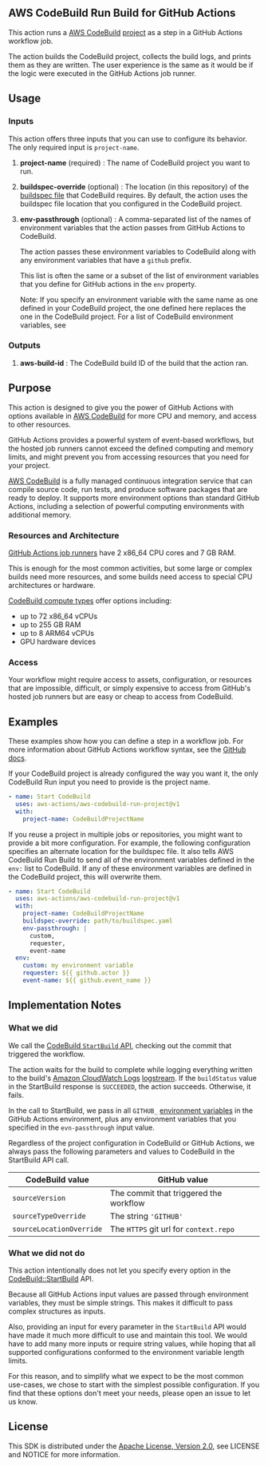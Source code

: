 ## AWS CodeBuild Run Build for GitHub Actions

This action runs a [AWS CodeBuild][codebuild] [project][codebuild project]
as a step in a GitHub Actions workflow job.

The action builds the CodeBuild project, collects the build logs, and prints them as they are written.
The user experience is the same as it would be if the logic were executed
in the GitHub Actions job runner.

## Usage

### Inputs

This action offers three inputs that you can use to configure its behavior.
The only required input is `project-name`.

1. **project-name** (required) : The name of CodeBuild project you want to run.
1. **buildspec-override** (optional) :
   The location (in this repository) of the [buildspec file][codebuild buildspec]
   that CodeBuild requires.
   By default, the action uses the buildspec file location
   that you configured in the CodeBuild project.
1. **env-passthrough** (optional) :
   A comma-separated list of the names of environment variables
   that the action passes from GitHub Actions to CodeBuild.

   The action passes these environment variables to CodeBuild
   along with any environment variables that have a `github` prefix.

   This list is often the same or a subset of the list of environment variables
   that you define for GitHub actions in the `env` property.

   Note: If you specify an environment variable
   with the same name as one defined in your CodeBuild project,
   the one defined here replaces the one in the CodeBuild project.
   For a list of CodeBuild environment variables, see

### Outputs

1. **aws-build-id** : The CodeBuild build ID of the build that the action ran.

## Purpose

This action is designed to give you the power of GitHub Actions
with options available in [AWS CodeBuild][codebuild] for more CPU and memory,
and access to other resources.

GitHub Actions provides a powerful system of event-based workflows,
but the hosted job runners cannot exceed the defined computing and memory limits,
and might prevent you from accessing resources that you need for your project.

[AWS CodeBuild][codebuild] is a fully managed continuous integration service
that can compile source code, run tests, and produce software packages that are ready to deploy.
It supports more environment options than standard GitHub Actions,
including a selection of powerful computing environments with additional memory.

### Resources and Architecture

[GitHub Actions job runners][github actions job runners] have 2 x86_64 CPU cores and 7 GB RAM.

This is enough for the most common activities,
but some large or complex builds need more resources,
and some builds need access to special CPU architectures or hardware.

[CodeBuild compute types][codebuild compute types] offer options including:

- up to 72 x86_64 vCPUs
- up to 255 GB RAM
- up to 8 ARM64 vCPUs
- GPU hardware devices

### Access

Your workflow might require access to assets, configuration, or resources
that are impossible, difficult, or simply expensive
to access from GitHub's hosted job runners
but are easy or cheap to access from CodeBuild.

## Examples

These examples show how you can define a step in a workflow job.
For more information about GitHub Actions workflow syntax,
see the [GitHub docs][github workflow syntax].

If your CodeBuild project is already configured the way you want it,
the only CodeBuild Run input you need to provide is the project name.

```yaml
- name: Start CodeBuild
  uses: aws-actions/aws-codebuild-run-project@v1
  with:
    project-name: CodeBuildProjectName
```

If you reuse a project in multiple jobs or repositories,
you might want to provide a bit more configuration.
For example, the following configuration
specifies an alternate location for the buildspec file.
It also tells AWS CodeBuild Run Build
to send all of the environment variables defined in the `env:` list to CodeBuild.
If any of these environment variables are defined in the CodeBuild project,
this will overwrite them.

```yaml
- name: Start CodeBuild
  uses: aws-actions/aws-codebuild-run-project@v1
  with:
    project-name: CodeBuildProjectName
    buildspec-override: path/to/buildspec.yaml
    env-passthrough: |
      custom,
      requester,
      event-name
  env:
    custom: my environment variable
    requester: ${{ github.actor }}
    event-name: ${{ github.event_name }}
```

## Implementation Notes

### What we did

We call the [CodeBuild `StartBuild` API][codebuild startbuild],
checking out the commit that triggered the workflow.

The action waits for the build to complete while logging everything written to the build's
[Amazon CloudWatch Logs][cloudwatch logs] [logstream][cloudwatch logs concepts].
If the `buildStatus` value in the StartBuild response is `SUCCEEDED`, the action succeeds.
Otherwise, it fails.

In the call to StartBuild, we pass in all
`GITHUB_` [environment variables][github environment variables] in the GitHub Actions environment,
plus any environment variables that you specified in the `evn-passthrough` input value.

Regardless of the project configuration in CodeBuild or GitHub Actions,
we always pass the following parameters and values to CodeBuild in the StartBuild API call.

| CodeBuild value          | GitHub value                           |
| ------------------------ | -------------------------------------- |
| `sourceVersion`          | The commit that triggered the workflow |
| `sourceTypeOverride`     | The string `'GITHUB'`                  |
| `sourceLocationOverride` | The `HTTPS` git url for `context.repo` |

### What we did not do

This action intentionally does not let you specify every option
in the [CodeBuild::StartBuild][codebuild startbuild] API.

Because all GitHub Actions input values are passed through environment variables,
they must be simple strings.
This makes it difficult to pass complex structures as inputs.

Also, providing an input for every parameter in the `StartBuild` API
would have made it much more difficult to use and maintain this tool.
We would have to add many more inputs or require string values,
while hoping that all supported configurations
conformed to the environment variable length limits.

For this reason, and to simplify what we expect to be the most common use-cases,
we chose to start with the simplest possible configuration.
If you find that these options don't meet your needs, please open an issue to let us know.

## License

This SDK is distributed under the
[Apache License, Version 2.0](http://www.apache.org/licenses/LICENSE-2.0),
see LICENSE and NOTICE for more information.

[codebuild]: https://docs.aws.amazon.com/codebuild/latest/userguide/welcome.html
[codebuild project]: https://docs.aws.amazon.com/codebuild/latest/userguide/working-with-build-projects.html
[codebuild startbuild]: https://docs.aws.amazon.com/codebuild/latest/APIReference/API_StartBuild.html
[codebuild compute types]: https://docs.aws.amazon.com/codebuild/latest/userguide/build-env-ref-compute-types.html
[codebuild buildspec]: https://docs.aws.amazon.com/codebuild/latest/userguide/build-spec-ref.html
[cloudwatch logs]: https://docs.aws.amazon.com/AmazonCloudWatch/latest/logs/WhatIsCloudWatchLogs.html
[cloudwatch logs concepts]: https://docs.aws.amazon.com/AmazonCloudWatch/latest/logs/CloudWatchLogsConcepts.html
[github environment variables]: https://help.github.com/en/actions/automating-your-workflow-with-github-actions/using-environment-variables#default-environment-variables
[github actions job runners]: https://help.github.com/en/actions/automating-your-workflow-with-github-actions/virtual-environments-for-github-hosted-runners#supported-runners-and-hardware-resources
[github workflow syntax]: https://help.github.com/en/actions/automating-your-workflow-with-github-actions/workflow-syntax-for-github-actions
